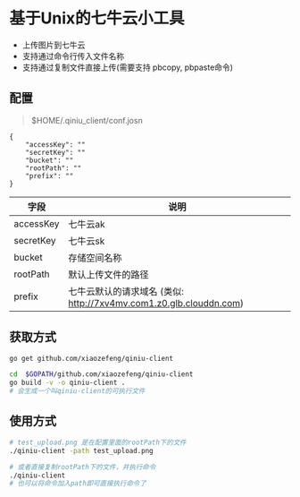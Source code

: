 # 基于Unix的七牛云小工具
- 上传图片到七牛云
- 支持通过命令行传入文件名称
- 支持通过复制文件直接上传(需要支持 pbcopy, pbpaste命令)

## 配置
> $HOME/.qiniu_client/conf.josn

```josn
{
	"accessKey": ""
	"secretKey": ""
	"bucket": ""
	"rootPath": ""
	"prefix": ""
}
```

字段 | 说明|
--- | --- |
accessKey| 七牛云ak
secretKey | 七牛云sk
bucket| 存储空间名称
rootPath| 默认上传文件的路径
prefix| 七牛云默认的请求域名 (类似: http://7xv4mv.com1.z0.glb.clouddn.com)

## 获取方式
```bash
go get github.com/xiaozefeng/qiniu-client

cd  $GOPATH/github.com/xiaozefeng/qiniu-client
go build -v -o qiniu-client . 
# 会生成一个叫qiniu-client的可执行文件
```

## 使用方式
```bash
# test_upload.png 是在配置里面的rootPath下的文件
./qiniu-client -path test_upload.png

# 或者直接复制rootPath下的文件，并执行命令
./qiniu-client
# 也可以将命令加入path即可直接执行命令了
```


